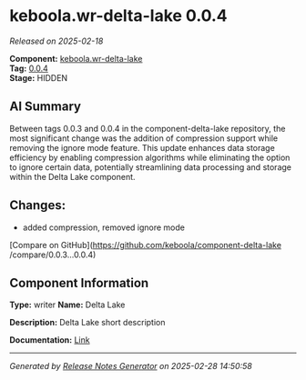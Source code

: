 #  keboola.wr-delta-lake 0.0.4

_Released on 2025-02-18_

**Component:** [keboola.wr-delta-lake](https://github.com/keboola/component-delta-lake)  
**Tag:** [0.0.4](https://github.com/keboola/component-delta-lake/releases/tag/0.0.4)  
**Stage:** HIDDEN


## AI Summary
Between tags 0.0.3 and 0.0.4 in the component-delta-lake repository, the most significant change was the addition of compression support while removing the ignore mode feature. This update enhances data storage efficiency by enabling compression algorithms while eliminating the option to ignore certain data, potentially streamlining data processing and storage within the Delta Lake component.



## Changes:


- added compression, removed ignore mode 




[Compare on GitHub](https://github.com/keboola/component-delta-lake
/compare/0.0.3...0.0.4)



## Component Information
**Type:** writer
**Name:** Delta Lake

**Description:** Delta Lake short description


**Documentation:** [Link](https://github.com/keboola/component-delta-lake.git/blob/master/README.md)



---
_Generated by [Release Notes Generator](https://github.com/keboola/release-notes-generator)
on 2025-02-28 14:50:58_